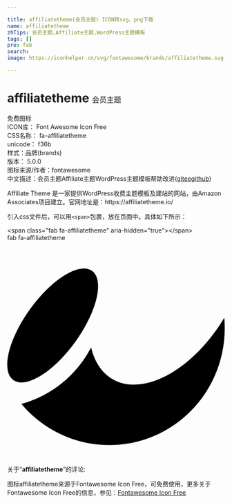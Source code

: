 ```yaml
---

title: affiliatetheme(会员主题) ICON转svg、png下载
name: affiliatetheme
zhTips: 会员主题,Affiliate主题,WordPress主题模板
tags: []
pre: fab
search: 
image: https://iconhelper.cn/svg/fontawesome/brands/affiliatetheme.svg

---
```


# affiliatetheme  <small style="font-size: 60%;font-weight: 100">会员主题</small>


<div class="detail-page">
<p>
<span><span class="badge-success badge">免费图标</span> </span>
<br/>
<span>
ICON库：
<span class="badge-secondary badge">Font Awesome Icon Free</span> 
</span>
<br/>
<span>
CSS名称：
<span class="badge-secondary badge">fa-affiliatetheme</span> 
</span>
<br/>
<span>
unicode：
<span class="badge-secondary badge">f36b</span> 
<copy-btn content='f36b' btn-title=""></copy-btn>
<copy-btn :content='String.fromCodePoint(parseInt("f36b", 16))' btn-title="复制U"></copy-btn>
</span><br/><span>样式：<span class="badge-light badge">品牌(brands)</span></span>
<br/>
<span>
版本：
<span class="badge-secondary badge">5.0.0</span> 
</span>
<br/>
<span>图标来源/作者：<span class="badge-light badge">fontawesome</span></span> 
<br/>
<span class="zh-detail">中文描述：<span class="badge-primary badge">会员主题</span><span class="badge-primary badge">Affiliate主题</span><span class="badge-primary badge">WordPress主题模板</span><span class="help-link"><span>帮助改进</span>(<a href="https://gitee.com/liuwave/icon-helper/edit/master/json/fontawesome/brands/affiliatetheme.json" target="_blank" rel="noopener noreferrer">gitee</a><a href="https://github.com/liuwave/icon-helper/edit/master/json/fontawesome/brands/affiliatetheme.json" target="_blank" rel="noopener noreferrer">github</a></span>)</span><br/>
</p>
</div><div class="description description alert alert-light">Affiliate Theme 是一家提供WordPress收费主题模板及建站的网站，由Amazon Associates项目建立。官网地址是：https://affiliatetheme.io/</div>
<div class="alert alert-dark">
  <i class="fab fa-affiliatetheme fa-xs"></i>
  <i class="fab fa-affiliatetheme fa-sm"></i>
  <i class="fab fa-affiliatetheme fa-lg"></i>
  <i class="fab fa-affiliatetheme fa-2x"></i>
  <i class="fab fa-affiliatetheme fa-3x"></i>
  <i class="fab fa-affiliatetheme fa-5x"></i>
  <i class="fab fa-affiliatetheme fa-7x"></i>
</div>
<div>
  <p>引入css文件后，可以用<code>&lt;span&gt;</code>包裹，放在页面中。具体如下所示：    
  </p>
  <div class="alert alert-primary" style="font-size: 14px">
    &lt;span class="fab fa-affiliatetheme" aria-hidden="true"&gt;&lt;/span&gt;
    <copy-btn content='<span class="fab fa-affiliatetheme" aria-hidden="true"></span>'></copy-btn>
  </div>
  <div class="alert alert-secondary">
    <i class="fab fa-affiliatetheme"
    style="font-size: 24px"
    aria-hidden="true"></i> fab fa-affiliatetheme
    <copy-btn content="fab fa-affiliatetheme" btn-title="复制图标名称"></copy-btn>
  </div>
</div>
<div id="svg" class="svg-wrap">
<svg xmlns="http://www.w3.org/2000/svg" viewBox="0 0 512 512"><path d="M159.7 237.4C108.4 308.3 43.1 348.2 14 326.6-15.2 304.9 2.8 230 54.2 159.1c51.3-70.9 116.6-110.8 145.7-89.2 29.1 21.6 11.1 96.6-40.2 167.5zm351.2-57.3C437.1 303.5 319 367.8 246.4 323.7c-25-15.2-41.3-41.2-49-73.8-33.6 64.8-92.8 113.8-164.1 133.2 49.8 59.3 124.1 96.9 207 96.9 150 0 271.6-123.1 271.6-274.9.1-8.5-.3-16.8-1-25z"/></svg>
</div>
<detail full-name='fa-affiliatetheme'></detail>
<div class="icon-detail__container">
<p>关于“<b>affiliatetheme</b>”的评论:</p>
</div>
<Vssue title="关于“affiliatetheme”的评论" />    
<div><p>图标affiliatetheme来源于Fontawesome Icon Free，可免费使用，更多关于  Fontawesome Icon Free的信息，参见：<a target="_blank" href="https://iconhelper.cn/fontawesome.html">Fontawesome Icon Free</a>
</p></div>
